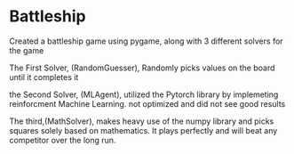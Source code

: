 # Battleship
Created a battleship game using pygame, along with 3 different solvers for the game

The First Solver, (RandomGuesser), Randomly picks values on the board until it completes it 

the Second Solver, (MLAgent), utilized the Pytorch library by implemeting reinforcment Machine Learning. not optimized and did not see good results

The third,(MathSolver), makes heavy use of the numpy library and picks squares solely based on mathematics. It plays perfectly and will beat any competitor over the long run.
